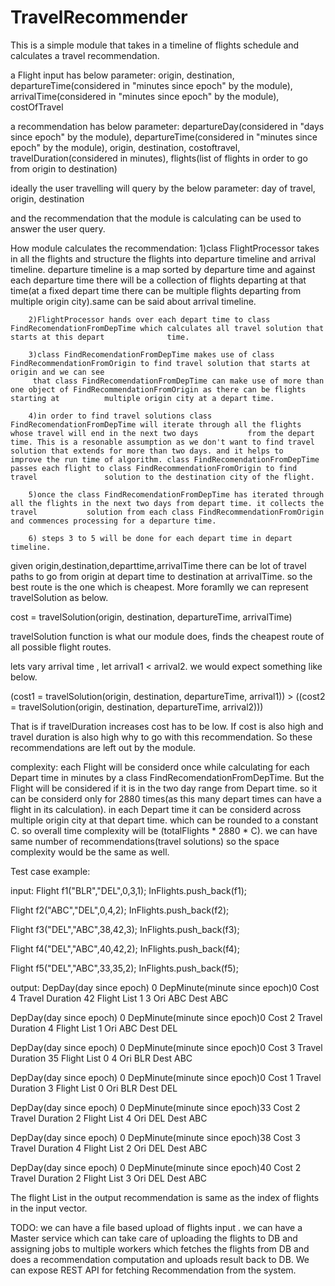 # TravelRecommender
This is a simple module that takes in a timeline of flights schedule and calculates a travel recommendation.

a Flight input has below parameter:
	origin,	
	destination,	
	departureTime(considered in "minutes since epoch" by the module),	
	arrivalTime(considered in "minutes since epoch" by the module),	
	costOfTravel	

a recommendation has below parameter:
	departureDay(considered in "days since epoch" by the module),
	departureTime(considered in "minutes since epoch" by the module),
	origin,
	destination,
	costoftravel,
	travelDuration(considered in minutes),
	flights(list of flights in order to go from origin to destination)


ideally the user travelling will query by the below parameter:
	day of travel,
	origin,
	destination

and the recommendation that the module is calculating can be used to answer the user query.

How module calculates the recommendation:
		1)class FlightProcessor takes in all the flights and structure the flights into departure timeline and arrival timeline. 
		  departure timeline is a map sorted by departure time and against each departure time there will be a collection of 
		  flights departing at that time(at a fixed depart time there can be multiple flights departing from multiple origin city).same can be said about     			arrival timeline.
		
		2)FlightProcessor hands over each depart time to class FindRecomendationFromDepTime which calculates all travel solution that starts at this depart 		     time.
		
		3)class FindRecomendationFromDepTime makes use of class FindRecommendationFromOrigin to find travel solution that starts at origin and we can see
		 that class FindRecomendationFromDepTime can make use of more than one object of FindRecommendationFromOrigin as there can be flights starting at 		   multiple origin city at a depart time.
		 
		4)in order to find travel solutions class FindRecomendationFromDepTime will iterate through all the flights whose travel will end in the next two days 			 from the depart time. This is a resonable assumption as we don't want to find travel solution that extends for more than two days. and it helps to 		      improve the run time of algorithm. class FindRecomendationFromDepTime passes each flight to class FindRecommendationFromOrigin to find travel 			  solution to the destination city of the flight.
		
		5)once the class FindRecomendationFromDepTime has iterated through all the flights in the next two days from depart time. it collects the travel 		   solution from each class FindRecommendationFromOrigin and commences processing for a departure time.
		 
		6) steps 3 to 5 will be done for each depart time in depart timeline.
		



given origin,destination,departtime,arrivalTime there can be lot of travel paths to go from origin at depart time to destination at arrivalTime. so the best route is the one which is cheapest.
More foramlly we can represent travelSolution as below.

cost = travelSolution(origin, destination, departureTime, arrivalTime)

travelSolution function is what our module does, finds the cheapest route of all possible flight routes.
 
lets vary arrival time , let arrival1 < arrival2. we would expect something like below.

(cost1 = travelSolution(origin, destination, departureTime, arrival1)) > ((cost2 = travelSolution(origin, destination, departureTime, arrival2)))

That is if travelDuration increases cost has to be low. If cost is also high and travel duration is also high why to go with this recommendation. So these recommendations are left out by the module.


complexity:
	each Flight will be considerd once while calculating for each Depart time in minutes by a class FindRecomendationFromDepTime. But the Flight will be considered  	 if it is in the two day range from Depart time. so it can be considerd only for 2880 times(as this many depart times can have a flight in its calculation). in         each Depart time it can be considerd across multiple origin city at that depart time. which can be rounded to a constant C. so overall time complexity will be         (totalFlights * 2880 * C). we can have same number of recommendations(travel solutions) so the space complexity would be the same as well.



Test case example:

input:
Flight f1("BLR","DEL",0,3,1);
InFlights.push_back(f1);

Flight f2("ABC","DEL",0,4,2);
InFlights.push_back(f2);

Flight f3("DEL","ABC",38,42,3);
InFlights.push_back(f3);

Flight f4("DEL","ABC",40,42,2);
InFlights.push_back(f4);

Flight f5("DEL","ABC",33,35,2);
InFlights.push_back(f5);

output:	
DepDay(day since epoch) 0
DepMinute(minute since epoch)0
Cost 4
Travel Duration 42
Flight List 1 3
Ori ABC
Dest ABC

DepDay(day since epoch) 0
DepMinute(minute since epoch)0
Cost 2
Travel Duration 4
Flight List 1
Ori ABC
Dest DEL

DepDay(day since epoch) 0
DepMinute(minute since epoch)0
Cost 3
Travel Duration 35
Flight List 0 4
Ori BLR
Dest ABC

DepDay(day since epoch) 0
DepMinute(minute since epoch)0
Cost 1
Travel Duration 3
Flight List 0
Ori BLR
Dest DEL

DepDay(day since epoch) 0
DepMinute(minute since epoch)33
Cost 2
Travel Duration 2
Flight List 4
Ori DEL
Dest ABC

DepDay(day since epoch) 0
DepMinute(minute since epoch)38
Cost 3
Travel Duration 4
Flight List 2
Ori DEL
Dest ABC

DepDay(day since epoch) 0
DepMinute(minute since epoch)40
Cost 2
Travel Duration 2
Flight List 3
Ori DEL
Dest ABC

The flight List in the output recommendation is same as the index of flights in the input vector.


TODO:
	we can have a file based upload of flights input . we can have a Master service which can take care of uploading the flights to DB and assigning jobs to 	 multiple workers which fetches the  flights from DB and does a recommendation computation and uploads result back to DB. We can expose REST API for fetching
	Recommendation from the system.
	
	
